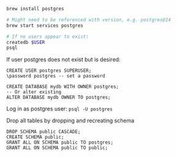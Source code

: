 ```zsh
brew install postgres

# Might need to be referenced with version, e.g. postgres@14
brew start services postgres  

# If no users appear to exist:
createdb $USER
psql
```

If user postgres does not exist but is desired:
```postgresql
CREATE USER postgres SUPERUSER;
\password postgres -- set a password

CREATE DATABASE mydb WITH OWNER postgres;
-- Or alter existing
ALTER DATABASE mydb OWNER TO postgres; 
```

Log in as postgres user:
`psql -U postgres`

Drop all tables by dropping and recreating schema
```postgresql
DROP SCHEMA public CASCADE;
CREATE SCHEMA public;
GRANT ALL ON SCHEMA public TO postgres;
GRANT ALL ON SCHEMA public TO public;
```